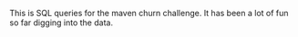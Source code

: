 This is SQL queries for the maven churn challenge. It has been a lot of fun so far digging into the data. 
